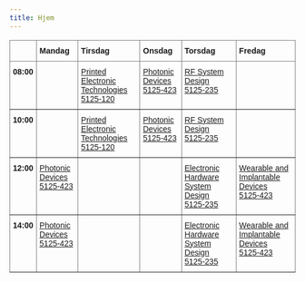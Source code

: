 ```yaml
---
title: Hjem
---
```


<style type="text/css">
    .tg {
        border-collapse: collapse;
        border-spacing: 0;
    }

    .tg td {
        border-color: black;
        border-style: solid;
        border-width: 1px;
        font-family: Arial, sans-serif;
        font-size: 14px;
        overflow: hidden;
        padding: 10px 5px;
        word-break: normal;
    }

    .tg th {
        border-color: black;
        border-style: solid;
        border-width: 1px;
        font-family: Arial, sans-serif;
        font-size: 14px;
        font-weight: normal;
        overflow: hidden;
        padding: 10px 5px;
        word-break: normal;
    }

    .tg .tg-0pky {
        border-color: inherit;
        text-align: left;
        vertical-align: top
    }

    .tg .tg-fymr {
        border-color: inherit;
        font-weight: bold;
        text-align: left;
        vertical-align: top
    }
</style>
<table class="tg">
    <thead>
        <tr>
            <th class="tg-0pky"></th>
            <th class="tg-0pky"><span style="font-weight:bold">Mandag</span></th>
            <th class="tg-0pky"><span style="font-weight:bold">Tirsdag</span></th>
            <th class="tg-0pky"><span style="font-weight:bold">Onsdag</span></th>
            <th class="tg-0pky"><span style="font-weight:bold">Torsdag</span></th>
            <th class="tg-0pky"><span style="font-weight:bold">Fredag</span></th>
        </tr>
    </thead>
    <tbody>
        <tr>
            <td class="tg-fymr"><span style="font-weight:bold">08:00</span></td>
            <td class="tg-0pky"></td>
            <td class="tg-0pky"><a href="https://brightspace.au.dk/d2l/home/70512" target="_blank">Printed Electronic
                    Technologies<br>5125-120</a></td>
            <td class="tg-0pky"><a href="https://brightspace.au.dk/d2l/home/71233" target="_blank">Photonic
                    Devices<br>5125-423</a></td>
            <td class="tg-0pky"><a href="https://brightspace.au.dk/d2l/home/71263" traget="_blank">RF System
                    Design<br>5125-235</a></td>
            <td class="tg-0pky"></td>
        </tr>
        <tr>
            <td class="tg-fymr"><span style="font-weight:bold">10:00</span></td>
            <td class="tg-0pky"></td>
            <td class="tg-0pky"><a href="https://brightspace.au.dk/d2l/home/70512" target="_blank">Printed Electronic
                    Technologies<br>5125-120</a></td>
            <td class="tg-0pky"><a href="https://brightspace.au.dk/d2l/home/71233" target="_blank">Photonic
                    Devices<br>5125-423</a></td>
            <td class="tg-0pky"><a href="https://brightspace.au.dk/d2l/home/71263" traget="_blank">RF System
                    Design<br>5125-235</a></td>
            <td class="tg-0pky"></td>
        </tr>
        <tr>
            <td class="tg-fymr"><span style="font-weight:bold">12:00</span></td>
            <td class="tg-0pky"><a href="https://brightspace.au.dk/d2l/home/71233" target="_blank">Photonic
                    Devices<br>5125-423</a></td>
            <td class="tg-0pky"></td>
            <td class="tg-0pky"></td>
            <td class="tg-0pky"><a href="https://brightspace.au.dk/d2l/home/71090" target="_blank">Electronic Hardware
                    System Design<br>5125-235</a></td>
            <td class="tg-0pky"><a href="https://brightspace.au.dk/d2l/home/71305" target="_blank">Wearable and
                    Implantable Devices<br>5125-423</a></td>
        </tr>
        <tr>
            <td class="tg-fymr"><span style="font-weight:bold">14:00</span></td>
            <td class="tg-0pky"><a href="https://brightspace.au.dk/d2l/home/71233" target="_blank">Photonic
                    Devices<br>5125-423</a></td>
            <td class="tg-0pky"></td>
            <td class="tg-0pky"></td>
            <td class="tg-0pky"><a href="https://brightspace.au.dk/d2l/home/71090" target="_blank">Electronic Hardware
                    System Design<br>5125-235</a></td>
            <td class="tg-0pky"><a href="https://brightspace.au.dk/d2l/home/71305" target="_blank">Wearable and
                    Implantable Devices<br>5125-423</a></td>
        </tr>
    </tbody>
</table>